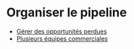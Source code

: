 # Organiser le pipeline

  * [Gérer des opportunités perdues](pipeline/lost_opportunities)
  * [Plusieurs équipes commerciales](pipeline/multi_sales_team)

